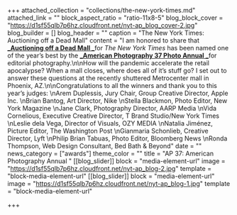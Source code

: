 +++
attached_collection = "collections/the-new-york-times.md"
attached_link = ""
block_aspect_ratio = "ratio-11x8-5"
blog_block_cover = "https://d1sf55qlb7p6hz.cloudfront.net/nyt-ap_blog_cover-2.jpg"
blog_builder = []
blog_header = ""
caption = "The New York Times: Auctioning off a Dead Mall"
content = "I am honored to share that [**_Auctioning off a Dead Mall _**](https://jesserieser.com/collections/nytimes-metrocenter)for _The New York Times_ has been named one of the year’s best by the [**_American Photography 37 Photo Annual _**](https://www.ai-ap.com/slideshow/AP/36/?status=selected%22%20%5Cl%20%22267)for editorial photography.\n\nHow will the pandemic accelerate the retail apocalypse? When a mall closes, where does all of it’s stuff go? I set out to answer these questions at the recently shuttered Metrocenter mall in Phoenix, AZ.\n\nCongratulations to all the winners and thank you to this year’s judges:  \nArem Duplessis, Jury Chair, Group Creative Director, Apple Inc.  \nBrian Bantog, Art Director, Nike  \nStella Blackmon, Photo Editor, New York Magazine  \nJane Clark, Photography Director, AARP Media  \nVida Cornelious, Executive Creative Director, T Brand Studio/New York Times  \nLeslie dela Vega, Director of Visuals, OZY MEDIA  \nNatalia Jiménez, Picture Editor, The Washington Post  \nGianmaria Schonlieb, Creative Director, Lyft  \nPhilip Brian Tabuas, Photo Editor, Bloomberg News  \nRonda Thompson, Web Design Consultant, Bed Bath & Beyond"
date = ""
news_category = ["awards"]
theme_color = ""
title = "AP 37: American Photography Annual "
[[blog_slider]]
block = "media-element-url"
image = "https://d1sf55qlb7p6hz.cloudfront.net/nyt-ap_blog-2.jpg"
template = "block-media-element-url"
[[blog_slider]]
block = "media-element-url"
image = "https://d1sf55qlb7p6hz.cloudfront.net/nyt-ap_blog-1.jpg"
template = "block-media-element-url"

+++
